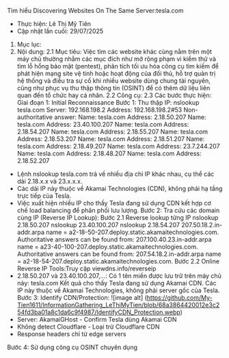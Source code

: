 Tìm hiểu Discovering Websites On The Same Server:tesla.com
- Thực hiện: Lê Thị Mỹ Tiên
- Cập nhật lần cuối: 29/07/2025
1. Mục lục:
2. Nội dung:
2.1 Mục tiêu: 
Việc tìm các website khác cùng nằm trên một máy chủ thường nhằm các mục đích như mở rộng phạm vi kiểm thử và tìm lỗ hổng bảo mật (pentest), phân tích tối ưu hóa công cụ tìm kiếm để phát hiện mạng site vệ tinh hoặc hoạt động của đối thủ, hỗ trợ quản trị hệ thống và điều tra sự cố khi nhiều website dùng chung tài nguyên, cũng như phục vụ thu thập thông tin (OSINT) để có thêm dữ liệu liên quan đến tổ chức hay cá nhân.
2.2 Công cụ: 
2.3 Các bước thực hiện:
Giai đoạn 1: Initial Reconnaissance
Bước 1: Thu thập IP: nslookup tesla.com
                          Server:         192.168.198.2
                          Address:        192.168.198.2#53
                          Non-authoritative answer:
                          Name:   tesla.com
                          Address: 2.18.50.207
                          Name:   tesla.com
                          Address: 23.40.100.207
                          Name:   tesla.com
                          Address: 2.18.54.207
                          Name:   tesla.com
                          Address: 2.18.55.207
                          Name:   tesla.com
                          Address: 2.18.53.207
                          Name:   tesla.com
                          Address: 2.18.51.207
                          Name:   tesla.com
                          Address: 2.18.49.207
                          Name:   tesla.com
                          Address: 23.7.244.207
                          Name:   tesla.com
                          Address: 2.18.48.207
                          Name:   tesla.com
                          Address: 2.18.52.207
- Lệnh nslookup tesla.com trả về nhiều địa chỉ IP khác nhau, cụ thể các dải 2.18.x.x và 23.x.x.x.
- Các dải IP này thuộc về Akamai Technologies (CDN), không phải hạ tầng trực tiếp của Tesla.
- Việc xuất hiện nhiều IP cho thấy Tesla đang sử dụng CDN kết hợp cơ chế load balancing để phân phối lưu lượng.
Bước 2: Tra cứu các domain cùng IP (Reverse IP Lookup):
Bước 2.1 Reverse lookup từng IP
nslookup 2.18.50.207
nslookup 23.40.100.207
nslookup 2.18.54.207
207.50.18.2.in-addr.arpa        name = a2-18-50-207.deploy.static.akamaitechnologies.com.
Authoritative answers can be found from:
207.100.40.23.in-addr.arpa      name = a23-40-100-207.deploy.static.akamaitechnologies.com.
Authoritative answers can be found from:
207.54.18.2.in-addr.arpa        name = a2-18-54-207.deploy.static.akamaitechnologies.com.
Bước 2.2 Online Reverse IP Tools:Truy cập viewdns.info/reverseip
- 2.18.50.207 và 23.40.100.207,...: Có 1 tên miền được lưu trữ trên máy chủ này: tesla.com
Kết quả cho thấy Tesla đang sử dụng Akamai CDN. Các IP này thuộc về Akamai Technologies, không phải server gốc của Tesla. 
Bước 3: Identify CDN/Protection:
![image alt] (https://github.com/My-Tien1611/InformationGathering_LeThiMyTien/blob/68a3864420012e3c254fd3ba01a8c1da6c9f4987/IdentifyCDN_Protection.webp)
- Server: AkamaiGHost - Confirm Tesla dùng Akamai CDN
- Không detect Cloudflare - Loại trừ Cloudflare CDN
- Response headers chỉ từ edge servers

Bước 4: Sử dụng công cụ OSINT chuyên dụng
